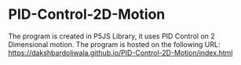 # PID-Control-2D-Motion

The program is created in P5JS Library, it uses PID Control on 2 Dimensional motion. 
The program is hosted on the following URL: https://dakshbardoliwala.github.io/PID-Control-2D-Motion/index.html
